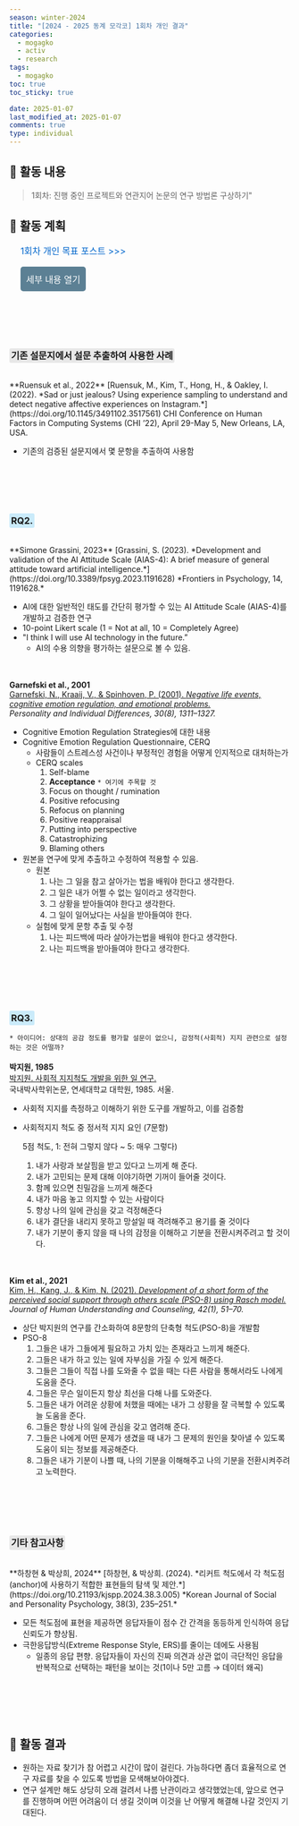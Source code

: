 ```yaml
---
season: winter-2024
title: "[2024 - 2025 동계 모각코] 1회차 개인 결과"
categories:
  - mogagko
  - activ
  - research
tags:
  - mogagko
toc: true
toc_sticky: true

date: 2025-01-07
last_modified_at: 2025-01-07
comments: true
type: individual
---
```


## 📍 활동 내용
> 1회차: 진행 중인 프로젝트와 연관지어 논문의 연구 방법론 구상하기"


## 📍 활동 계획

<div style="margin-left: 20px;">
  <a href="https://clr4takeoff.github.io/mogagko/activ/research/2425-%EB%8F%99%EA%B3%84-%EB%AA%A8%EA%B0%81%EC%BD%94-1%ED%9A%8C%EC%B0%A8-%EA%B0%9C%EC%9D%B8-%EB%AA%A9%ED%91%9C"
     style="text-decoration: none; color: #0066cc; font-size: 16px;">
    1회차 개인 목표 포스트 >>>
  </a>
  <br> <br>
  <button id="toggle-button" style="background-color: #5C8094FF; color: white; padding: 10px; border: none; border-radius: 5px; cursor: pointer; font-size: 16px;">
    세부 내용 열기
  </button>
  <div id="toggle-content" style="display: none; margin-top: 10px; padding: 10px; border: 1px solid #ddd; border-radius: 5px; background-color: #f9f9f9;">
    <p>
      <strong>단일 설문의 신뢰성과 타당성 문제 🤔</strong>
      <ul>
        <li>현재 진행중인 프로젝트에서 RQ 검증을 위한 설문을 수집하는데, 단일 항목이다.</li>
        <li>단일 항목이므로 ‘어떤 설문을 이용했다’고 언급하기는 어렵다.</li>
        <li>다른 연구에서 이렇게 단일 항목으로 물어본 case가 있으면 그걸 reference로 삼고, 없으면 '그냥 우리가 이렇게 했다'고 설명하는 방법이 있다.</li>
      </ul>
      <p>→ 따라서, <strong>단일 설문의 신뢰성과 타당성을 확보하기 위해</strong> 관련하여 reference로 삼을 만한 연구 자료, 유사 연구 자료 조사를 하고자 한다.</p>
    </p>
  </div>
</div>

<script>
  const buttonBackgroundColor = "#3F648CFF";
  const buttonTextColor = "#FFFFFF";
  const contentBackgroundColor = "#f9f9f9";
  const contentBorderColor = "#dddddd";

  document.addEventListener('DOMContentLoaded', function () {
    const toggleButton = document.getElementById('toggle-button');
    const toggleContent = document.getElementById('toggle-content');
    
    toggleButton.style.backgroundColor = buttonBackgroundColor;
    toggleButton.style.color = buttonTextColor;
    toggleContent.style.backgroundColor = contentBackgroundColor;
    toggleContent.style.borderColor = contentBorderColor;

    toggleButton.addEventListener('click', function () {
      if (toggleContent.style.display === 'none' || toggleContent.style.display === '') {
        toggleContent.style.display = 'block';
        toggleButton.textContent = '세부 내용 닫기';
      } else {
        toggleContent.style.display = 'none';
        toggleButton.textContent = '세부 내용 열기';
      }
    });
  });
</script>

  

<br><br>
---
### <span style="background-color: #e8e8e8; padding: 3px; border-radius: 3px;">기존 설문지에서 설문 추출하여 사용한 사례</span>
<br>
**Ruensuk et al., 2022**  
[Ruensuk, M., Kim, T., Hong, H., & Oakley, I. (2022). *Sad or just jealous? Using experience sampling to understand and detect negative affective experiences on Instagram.*](https://doi.org/10.1145/3491102.3517561)  
CHI Conference on Human Factors in Computing Systems (CHI ’22), April 29-May 5, New Orleans, LA, USA.  

- 기존의 검증된 설문지에서 몇 문항을 추출하여 사용함


<br><br><br><br>
### <span style="background-color: #caebfa; padding: 3px; border-radius: 3px;">RQ2.</span>
<br>
**Simone Grassini, 2023**  
[Grassini, S. (2023). *Development and validation of the AI Attitude Scale (AIAS-4): A brief measure of general attitude toward artificial intelligence.*](https://doi.org/10.3389/fpsyg.2023.1191628)  
*Frontiers in Psychology, 14, 1191628.*

- AI에 대한 일반적인 태도를 간단히 평가할 수 있는 AI Attitude Scale (AIAS-4)를 개발하고 검증한 연구
- 10-point Likert scale (1 = Not at all, 10 = Completely Agree)
- "I think I will use AI technology in the future.”
    - AI의 수용 의향을 평가하는 설문으로 볼 수 있음.

<br><br>
**Garnefski et al., 2001**  
[Garnefski, N., Kraaij, V., & Spinhoven, P. (2001). *Negative life events, cognitive emotion regulation, and emotional problems.*](https://doi.org/10.1016/S0191-8869(00)00113-6)  
*Personality and Individual Differences, 30(8), 1311–1327.*

- Cognitive Emotion Regulation Strategies에 대한 내용
- Cognitive Emotion Regulation Questionnaire, CERQ
    - 사람들이 스트레스성 사건이나 부정적인 경험을 어떻게 인지적으로 대처하는가
    - CERQ scales
        1. Self-blame
        2. **Acceptance**  `* 여기에 주목할 것`
        3. Focus on thought / rumination
        4. Positive refocusing
        5. Refocus on planning
        6. Positive reappraisal
        7. Putting into perspective
        8. Catastrophizing
        9. Blaming others
- 원본을 연구에 맞게 추출하고 수정하여 적용할 수 있음.
    - 원본
        1. 나는 그 일을 참고 살아가는 법을 배워야 한다고 생각한다.
        2. 그 일은 내가 어쩔 수 없는 일이라고 생각한다.
        3. 그 상황을 받아들여야 한다고 생각한다.
        4. 그 일이 일어났다는 사실을 받아들여야 한다.
    - 실험에 맞게 문항 추출 및 수정
        1. 나는 피드백에 따라 살아가는법을 배워야 한다고 생각한다.
        2. 나는 피드백을 받아들여야 한다고 생각한다.



<br><br><br><br>
### <span style="background-color: #caebfa; padding: 3px; border-radius: 3px;">RQ3.</span>

`* 아이디어: 상대의 공감 정도를 평가할 설문이 없으니, 감정적(사회적) 지지 관련으로 설정하는 것은 어떨까?`
<br><br>
**박지원, 1985**  
[박지원. 사회적 지지척도 개발을 위한 일 연구.](https://dcollection.yonsei.ac.kr/public_resource/pdf/000000133547_20250106163140.pdf) 
<br>
국내박사학위논문, 연세대학교 대학원, 1985. 서울.


- 사회적 지지를 측정하고 이해하기 위한 도구를 개발하고, 이를 검증함
- 사회적지지 척도 중 정서적 지지 요인 (7문항)
    
    5점 척도, 1: 전혀 그렇지 않다 ~ 5: 매우 그렇다)
    
    1. 내가 사랑과 보살핌을 받고 있다고 느끼게 해 준다. 
    2. 내가 고민되는 문제 대해 이야기하면 기꺼이 들어줄 것이다.
    3. 함께 있으면 친밀감을 느끼게 해준다
    4. 내가 마음 놓고 의지할 수 있는 사람이다
    5. 항상 나의 일에 관심을 갖고 걱정해준다
    6. 내가 결단을 내리지 못하고 망설일 때 격려해주고 용기를 줄 것이다
    7. 내가 기분이 좋지 않을 때 나의 감정을 이해하고 기분을 전환시켜주려고 할 것이다.

<br><br>
**Kim et al., 2021**  
[Kim, H., Kang, J., & Kim, N. (2021). *Development of a short form of the perceived social support through others scale (PSO-8) using Rasch model.*](https://doi.org/10.30593/JHUC.42.1.3)  
*Journal of Human Understanding and Counseling, 42(1), 51–70.*

- 상단 박지원의 연구를 간소화하여 8문항의 단축형 척도(PSO-8)을 개발함
- PSO-8
    1. 그들은 내가 그들에게 필요하고 가치 있는 존재라고 느끼게 해준다.
    2. 그들은 내가 하고 있는 일에 자부심을 가질 수 있게 해준다.
    3. 그들은 그들이 직접 나를 도와줄 수 없을 때는 다른 사람을 통해서라도 나에게 도움을 준다.
    4. 그들은 무슨 일이든지 항상 최선을 다해 나를 도와준다.
    5. 그들은 내가 어려운 상황에 처했을 때에는 내가 그 상황을 잘 극복할 수 있도록 늘 도움을 준다.
    6. 그들은 항상 나의 일에 관심을 갖고 염려해 준다.
    7. 그들은 나에게 어떤 문제가 생겼을 때 내가 그 문제의 원인을 찾아낼 수 있도록 도움이 되는 정보를 제공해준다.
    8. 그들은 내가 기분이 나쁠 때, 나의 기분을 이해해주고 나의 기분을 전환시켜주려고 노력한다.


<br><br><br><br>
### <span style="background-color: #e8e8e8; padding: 3px; border-radius: 3px;">기타 참고사항</span>
<br>
**하창현 & 박상희, 2024**  
[하창현, & 박상희. (2024). *리커트 척도에서 각 척도점(anchor)에 사용하기 적합한 표현들의 탐색 및 제안.*](https://doi.org/10.21193/kjspp.2024.38.3.005)  
*Korean Journal of Social and Personality Psychology, 38(3), 235–251.*

- 모든 척도점에 표현을 제공하면 응답자들이 점수 간 간격을 동등하게 인식하여 응답 신뢰도가 향상됨.
- 극한응답방식(Extreme Response Style, ERS)를 줄이는 데에도 사용됨
    - 일종의 응답 편향. 응답자들이 자신의 진짜 의견과 상관 없이 극단적인 응답을 반복적으로 선택하는 패턴을 보이는 것(1이나 5만 고름 → 데이터 왜곡)


<br><br><br><br>
## 📍 활동 결과
- 원하는 자료 찾기가 참 어렵고 시간이 많이 걸린다. 가능하다면 좀더 효율적으로 연구 자료를 찾을 수 있도록 방법을 모색해보아야겠다.
- 연구 설계만 해도 상당히 오래 걸려서 나름 난관이라고 생각했었는데, 앞으로 연구를 진행하며 어떤 어려움이 더 생길 것이며 이것을 난 어떻게 해결해 나갈 것인지 기대된다.

<br><br><br>
